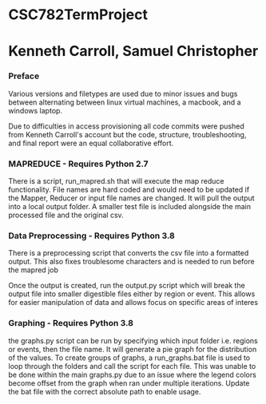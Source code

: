 # CSC782TermProject
# Kenneth Carroll, Samuel Christopher 
### Preface
Various versions and filetypes are used due to minor issues and bugs between alternating between linux virtual machines, a macbook, and a windows laptop. 

Due to difficulties in access provisioning all code commits were pushed from Kenneth Carroll's account but the code, structure, troubleshooting, and final report were an equal collaborative effort.

### MAPREDUCE - Requires Python 2.7
There is a script, run_mapred.sh that will execute the map reduce functionality. File names are hard coded and would need to be updated if the Mapper, Reducer or input file names are changed. It will pull the output into a local output folder. A smaller test file is included alongside the main processed file and the original csv.

### Data Preprocessing - Requires Python 3.8
There is a preprocessing script that converts the csv file into a formatted output. This also fixes troublesome characters and is needed to run before the mapred job

Once the output is created, run the output.py script which will break the output file into smaller digestible files either by region or event. This allows for easier manipulation of data and allows focus on specific areas of interes

### Graphing - Requires Python 3.8
the graphs.py script can be run by specifying which input folder i.e. regions or events, then the file name. It will generate a pie graph for the distribution of the values. To create groups of graphs, a run_graphs.bat file is used to loop through the folders and call the script for each file. This was unable to be done within the main graphs.py due to an issue where the legend colors become offset from the graph when ran under multiple iterations. Update the bat file with the correct absolute path to enable usage.

